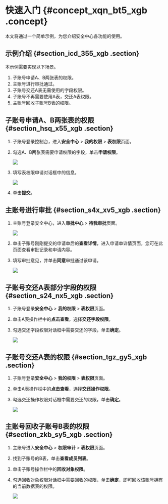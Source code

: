 # 快速入门 {#concept_xqn_bt5_xgb .concept}

本文将通过一个简单示例，为您介绍安全中心各功能的使用。

## 示例介绍 {#section_icd_355_xgb .section}

本示例需要实现以下场景。

1.  子账号申请A、B两张表的权限。
2.  主账号进行审批通过。
3.  子账号交还A表无需使用的字段权限。
4.  子账号不再需要使用A表，交还A表权限。
5.  主账号回收子账号B表的权限。

## 子账号申请A、B两张表的权限 {#section_hsq_x55_xgb .section}

1.  子账号登录控制台，进入**安全中心** \> **我的权限** \> **表权限**页面。
2.  勾选A、B两张表需要申请权限的字段，单击**申请权限**。

    ![](http://static-aliyun-doc.oss-cn-hangzhou.aliyuncs.com/assets/img/133791/155131975739743_zh-CN.png)

3.  填写表权限申请对话框中的信息。

    ![](http://static-aliyun-doc.oss-cn-hangzhou.aliyuncs.com/assets/img/133791/155131975739744_zh-CN.png)

4.  单击**提交**。

## 主账号进行审批 {#section_s4x_xv5_xgb .section}

1.  主账号登录安全中心，进入**审批中心** \> **待我审批**页面。

    ![](http://static-aliyun-doc.oss-cn-hangzhou.aliyuncs.com/assets/img/133791/155131975739745_zh-CN.png)

2.  单击子账号刚刚提交的申请单后的**查看详情**，进入申请单详情页面，您可在此页面查看审批记录和申请内容。
3.  填写审批意见，并单击**同意**审批通过该申请。

    ![](http://static-aliyun-doc.oss-cn-hangzhou.aliyuncs.com/assets/img/133791/155131975739746_zh-CN.png)


## 子账号交还A表部分字段的权限 {#section_s24_nx5_xgb .section}

1.  子账号登录**安全中心** \> **我的权限** \> **表权限**页面。
2.  单击A表操作栏中的**点击查看**，选择**交还字段权限**。
3.  勾选交还字段权限对话框中需要交还的字段，单击**确定**。

    ![](http://static-aliyun-doc.oss-cn-hangzhou.aliyuncs.com/assets/img/133791/155131975739747_zh-CN.png)


## 子账号交还A表的权限 {#section_tgz_gy5_xgb .section}

1.  子账号登录**安全中心** \> **我的权限** \> **表权限**页面。
2.  单击A表操作栏中的**点击查看**，选择**交还操作权限**。
3.  勾选交还操作权限对话框中需要交还的权限，单击**确定**。

    ![](http://static-aliyun-doc.oss-cn-hangzhou.aliyuncs.com/assets/img/133791/155131975739748_zh-CN.png)


## 主账号回收子账号B表的权限 {#section_zkb_sy5_xgb .section}

1.  主账号进入**安全中心** \> **权限审计** \> **表权限**页面。
2.  找到子账号的B表，单击**查看成员列表**。
3.  单击子账号操作栏中的**回收对象权限**。
4.  勾选回收对象权限对话框中需要回收的权限，单击**确定**，即可回收该账号拥有的当前数据表的权限。

    ![](http://static-aliyun-doc.oss-cn-hangzhou.aliyuncs.com/assets/img/133791/155131975839749_zh-CN.png)


